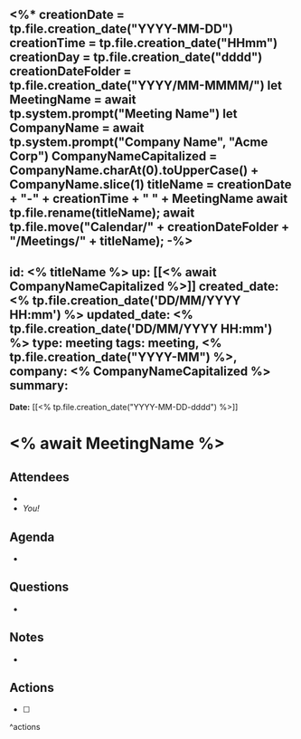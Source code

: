 <%* 
creationDate = tp.file.creation_date("YYYY-MM-DD")
creationTime = tp.file.creation_date("HHmm")
creationDay = tp.file.creation_date("dddd")
creationDateFolder = tp.file.creation_date("YYYY/MM-MMMM/")
let MeetingName = await tp.system.prompt("Meeting Name")
let CompanyName = await tp.system.prompt("Company Name", "Acme Corp")
CompanyNameCapitalized = CompanyName.charAt(0).toUpperCase() + CompanyName.slice(1)
titleName = creationDate + "-" + creationTime + " " + MeetingName
await tp.file.rename(titleName);
await tp.file.move("Calendar/" + creationDateFolder + "/Meetings/" + titleName);
-%>
---
id: <% titleName %>
up: [[<% await CompanyNameCapitalized %>]]
created_date: <% tp.file.creation_date('DD/MM/YYYY HH:mm') %>
updated_date: <% tp.file.creation_date('DD/MM/YYYY HH:mm') %>
type: meeting
tags: meeting, <% tp.file.creation_date("YYYY-MM") %>,
company: <% CompanyNameCapitalized %>
summary: 
---

**Date:** [[<% tp.file.creation_date("YYYY-MM-DD-dddd") %>]]

# <% await MeetingName %>

## Attendees

- 
- *You!*

## Agenda

- 

## Questions

- 

## Notes

- 

## Actions

- [ ] 

^actions